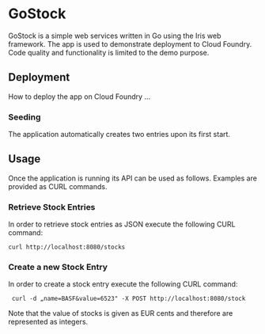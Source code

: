 # GoStock

GoStock is a simple web services written in Go using the Iris web framework. The app is used to demonstrate
deployment to Cloud Foundry. Code quality and functionality is limited to the demo purpose.

## Deployment

How to deploy the app on Cloud Foundry ...

### Seeding

The application automatically creates two entries upon its first start.

## Usage

Once the application is running its API can be used as follows. Examples are provided as CURL commands.

### Retrieve Stock Entries

In order to retrieve stock entries as JSON execute the following CURL command:

    curl http://localhost:8080/stocks

### Create a new Stock Entry

In order to create a stock entry execute the following CURL command:

     curl -d „name=BASF&value=6523" -X POST http://localhost:8080/stock

Note that the value of stocks is given as EUR cents and therefore are represented as integers.